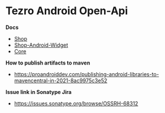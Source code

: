 # Tezro Android Open-Api

**Docs**
* [Shop](https://gitlab.i-link.pro/tezro/tezro-android-open-api/-/blob/master/docs/shop/index.md)
* [Shop-Android-Widget](https://gitlab.i-link.pro/tezro/tezro-android-open-api/-/blob/master/docs/shop-android-widget/index.md)
* [Core](https://gitlab.i-link.pro/tezro/tezro-android-open-api/-/blob/master/docs/core/index.md)


**How to publish artifacts to maven**
* https://proandroiddev.com/publishing-android-libraries-to-mavencentral-in-2021-8ac9975c3e52

**Issue link in Sonatype Jira**
* https://issues.sonatype.org/browse/OSSRH-68312